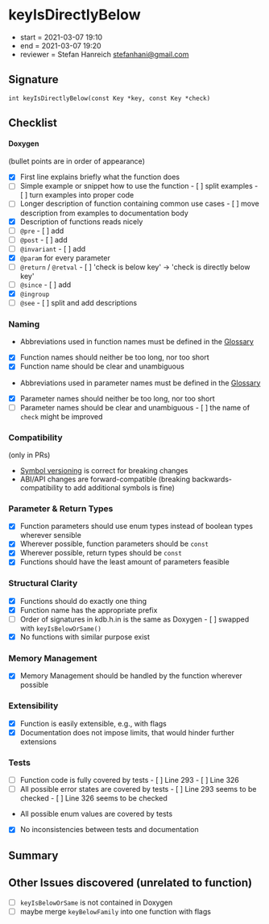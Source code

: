 # keyIsDirectlyBelow

- start = 2021-03-07 19:10
- end = 2021-03-07 19:20
- reviewer = Stefan Hanreich <stefanhani@gmail.com>

## Signature

`int keyIsDirectlyBelow(const Key *key, const Key *check)`

## Checklist

#### Doxygen

(bullet points are in order of appearance)

- [x] First line explains briefly what the function does
- [ ] Simple example or snippet how to use the function - [ ] split examples - [ ] turn examples into proper code
- [ ] Longer description of function containing common use cases - [ ] move description from examples to documentation body
- [x] Description of functions reads nicely
- [ ] `@pre` - [ ] add
- [ ] `@post` - [ ] add
- [ ] `@invariant` - [ ] add
- [x] `@param` for every parameter
- [ ] `@return` / `@retval` - [ ] 'check is below key' -> 'check is directly below key'
- [ ] `@since` - [ ] add
- [x] `@ingroup`
- [ ] `@see` - [ ] split and add descriptions

### Naming

- Abbreviations used in function names must be defined in the
  [Glossary](/doc/help/elektra-glossary.md)
- [x] Function names should neither be too long, nor too short
- [x] Function name should be clear and unambiguous
- Abbreviations used in parameter names must be defined in the
  [Glossary](/doc/help/elektra-glossary.md)
- [x] Parameter names should neither be too long, nor too short
- [ ] Parameter names should be clear and unambiguous - [ ] the name of `check` might be improved

### Compatibility

(only in PRs)

- [Symbol versioning](/doc/dev/symbol-versioning.md)
  is correct for breaking changes
- ABI/API changes are forward-compatible (breaking backwards-compatibility
  to add additional symbols is fine)

### Parameter & Return Types

- [x] Function parameters should use enum types instead of boolean types
      wherever sensible
- [x] Wherever possible, function parameters should be `const`
- [x] Wherever possible, return types should be `const`
- [x] Functions should have the least amount of parameters feasible

### Structural Clarity

- [x] Functions should do exactly one thing
- [x] Function name has the appropriate prefix
- [ ] Order of signatures in kdb.h.in is the same as Doxygen - [ ] swapped with `keyIsBelowOrSame()`
- [x] No functions with similar purpose exist

### Memory Management

- [x] Memory Management should be handled by the function wherever possible

### Extensibility

- [x] Function is easily extensible, e.g., with flags
- [x] Documentation does not impose limits, that would hinder further extensions

### Tests

- [ ] Function code is fully covered by tests - [ ] Line 293 - [ ] Line 326
- [ ] All possible error states are covered by tests - [ ] Line 293 seems to be checked - [ ] Line 326 seems to be checked
- All possible enum values are covered by tests
- [x] No inconsistencies between tests and documentation

## Summary

## Other Issues discovered (unrelated to function)

- [ ] `keyIsBelowOrSame` is not contained in Doxygen
- [ ] maybe merge `keyBelowFamily` into one function with flags
